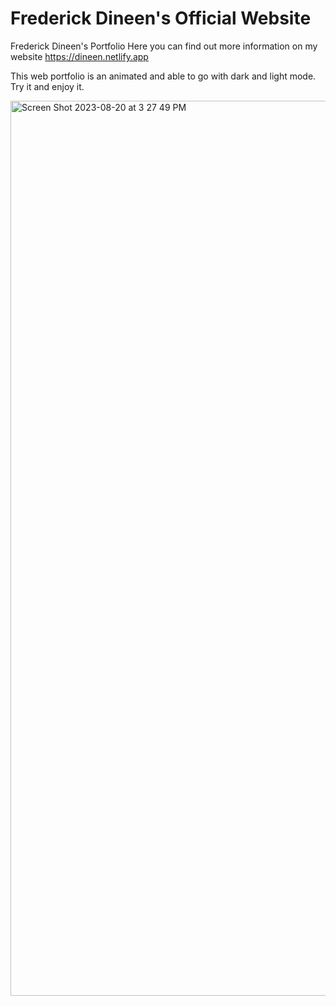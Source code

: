 # Frederick Dineen's Official Website
Frederick Dineen's Portfolio
Here you can find out more information on my website https://dineen.netlify.app

This web portfolio is an animated and able to go with dark and light mode.
Try it and enjoy it.

<img width="1432" alt="Screen Shot 2023-08-20 at 3 27 49 PM" src="https://github.com/donwolfonline/dineen/assets/19985146/91665ef2-d817-452d-8c7e-349ffd8de402">
